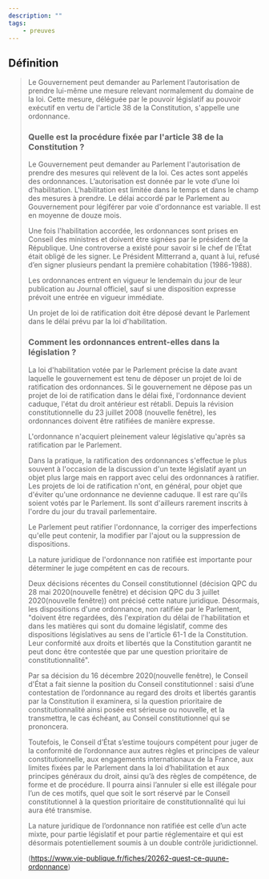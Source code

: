 ```yaml
---
description: ""
tags:
    - preuves
---
```


## Définition

> Le Gouvernement peut demander au Parlement l’autorisation de prendre lui-même une mesure relevant normalement du domaine de la loi. Cette mesure, déléguée par le pouvoir législatif au pouvoir exécutif en vertu de l'article 38 de la Constitution, s'appelle une ordonnance.
>
> ### Quelle est la procédure fixée par l'article 38 de la Constitution ?
>
> Le Gouvernement peut demander au Parlement l'autorisation de prendre des mesures qui relèvent de la loi. Ces actes sont appelés des ordonnances. L’autorisation est donnée par le vote d’une loi d’habilitation. L'habilitation est limitée dans le temps et dans le champ des mesures à prendre. Le délai accordé par le Parlement au Gouvernement pour légiférer par voie d'ordonnance est variable. Il est en moyenne de douze mois.
>
> Une fois l'habilitation accordée, les ordonnances sont prises en Conseil des ministres et doivent être signées par le président de la République. Une controverse a existé pour savoir si le chef de l’État était obligé de les signer. Le Président Mitterrand a, quant à lui, refusé d’en signer plusieurs pendant la première cohabitation (1986-1988).
>
> Les ordonnances entrent en vigueur le lendemain du jour de leur publication au Journal officiel, sauf si une disposition expresse prévoit une entrée en vigueur immédiate.
>
> Un projet de loi de ratification doit être déposé devant le Parlement dans le délai prévu par la loi d'habilitation.
>
> ### Comment les ordonnances entrent-elles dans la législation ?
>
> La loi d'habilitation votée par le Parlement précise la date avant laquelle le gouvernement est tenu de déposer un projet de loi de ratification des ordonnances. Si le gouvernement ne dépose pas un projet de loi de ratification dans le délai fixé, l'ordonnance devient caduque, l'état du droit antérieur est rétabli. Depuis la révision constitutionnelle du 23 juillet 2008 (nouvelle fenêtre), les ordonnances doivent être ratifiées de manière expresse. 
>
> L'ordonnance n'acquiert pleinement valeur législative qu'après sa ratification par le Parlement.
>
> Dans la pratique, la ratification des ordonnances s'effectue le plus souvent à l'occasion de la discussion d'un texte législatif ayant un objet plus large mais en rapport avec celui des ordonnances à ratifier. Les projets de loi de ratification n'ont, en général, pour objet que d'éviter qu'une ordonnance ne devienne caduque. Il est rare qu'ils soient votés par le Parlement. Ils sont d'ailleurs rarement inscrits à l'ordre du jour du travail parlementaire.
>
> Le Parlement peut ratifier l'ordonnance, la corriger des imperfections qu'elle peut contenir, la modifier par l'ajout ou la suppression de dispositions.
>
> La nature juridique de l'ordonnance non ratifiée est importante pour déterminer le juge compétent en cas de recours.
>
> Deux décisions récentes du Conseil constitutionnel (décision QPC du 28 mai 2020(nouvelle fenêtre) et décision QPC du 3 juillet 2020(nouvelle fenêtre)) ont précisé cette nature juridique. Désormais, les dispositions d'une ordonnance, non ratifiée par le Parlement, "doivent être regardées, dès l'expiration du délai de l'habilitation et dans les matières qui sont du domaine législatif, comme des dispositions législatives au sens de l'article 61-1 de la Constitution. Leur conformité aux droits et libertés que la Constitution garantit ne peut donc être contestée que par une question prioritaire de constitutionnalité".
>
> Par sa décision du 16 décembre 2020(nouvelle fenêtre), le Conseil d'État a fait sienne la position du Conseil constitutionnel : saisi d’une contestation de l’ordonnance au regard des droits et libertés garantis par la Constitution il examinera, si la question prioritaire de constitutionnalité ainsi posée est sérieuse ou nouvelle, et la transmettra, le cas échéant, au Conseil constitutionnel qui se prononcera.
>
> Toutefois, le Conseil d’État s’estime toujours compétent pour juger de la conformité de l’ordonnance aux autres règles et principes de valeur constitutionnelle, aux engagements internationaux de la France, aux limites fixées par le Parlement dans la loi d’habilitation et aux principes généraux du droit, ainsi qu’à des règles de compétence, de forme et de procédure. Il pourra ainsi l’annuler si elle est illégale pour l’un de ces motifs, quel que soit le sort réservé par le Conseil constitutionnel à la question prioritaire de constitutionnalité qui lui aura été transmise.
>
> La nature juridique de l’ordonnance non ratifiée est celle d’un acte mixte, pour partie législatif et pour partie réglementaire et qui est désormais potentiellement soumis à un double contrôle juridictionnel.
>
> (https://www.vie-publique.fr/fiches/20262-quest-ce-quune-ordonnance)